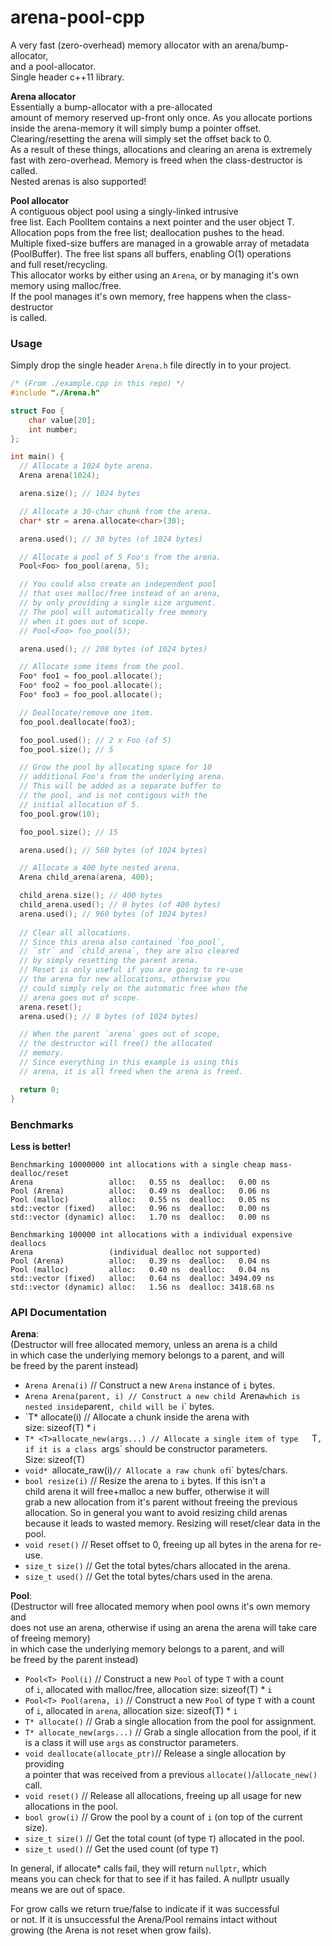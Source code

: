# arena-pool-cpp

A very fast (zero-overhead) memory allocator with an arena/bump-allocator,  
and a pool-allocator.  
Single header c++11 library.

__Arena allocator__  
Essentially a bump-allocator with a pre-allocated  
amount of memory reserved up-front only once. As you allocate portions  
inside the arena-memory it will simply bump a pointer offset.  
Clearing/resetting the arena will simply set the offset back to 0.  
As a result of these things, allocations and clearing an arena is extremely  
fast with zero-overhead. Memory is freed when the class-destructor is called.  
Nested arenas is also supported!

__Pool allocator__  
A contiguous object pool using a singly-linked intrusive  
free list. Each PoolItem<T> contains a next pointer and the user object T.  
Allocation pops from the free list; deallocation pushes to the head.  
Multiple fixed-size buffers are managed in a growable array of metadata  
(PoolBuffer<T>). The free list spans all buffers, enabling O(1) operations  
and full reset/recycling.  
This allocator works by either using an `Arena`, or by managing it's own  
memory using malloc/free.  
If the pool manages it's own memory, free happens when the class-destructor  
is called.

### Usage

Simply drop the single header `Arena.h` file directly in to your project. 

```cpp
/* (From ./example.cpp in this repo) */
#include "./Arena.h"

struct Foo {
    char value[20];
    int number;
};

int main() {
  // Allocate a 1024 byte arena.
  Arena arena(1024);

  arena.size(); // 1024 bytes

  // Allocate a 30-char chunk from the arena.
  char* str = arena.allocate<char>(30);

  arena.used(); // 30 bytes (of 1024 bytes)

  // Allocate a pool of 5 Foo's from the arena.
  Pool<Foo> foo_pool(arena, 5); 

  // You could also create an independent pool
  // that uses malloc/free instead of an arena,
  // by only providing a single size argument.
  // The pool will automatically free memory
  // when it goes out of scope.
  // Pool<Foo> foo_pool(5); 

  arena.used(); // 208 bytes (of 1024 bytes)

  // Allocate some items from the pool.
  Foo* foo1 = foo_pool.allocate();
  Foo* foo2 = foo_pool.allocate();
  Foo* foo3 = foo_pool.allocate();

  // Deallocate/remove one item.
  foo_pool.deallocate(foo3);

  foo_pool.used(); // 2 x Foo (of 5)
  foo_pool.size(); // 5

  // Grow the pool by allocating space for 10
  // additional Foo's from the underlying arena.
  // This will be added as a separate buffer to
  // the pool, and is not contigous with the
  // initial allocation of 5.
  foo_pool.grow(10);

  foo_pool.size(); // 15 

  arena.used(); // 560 bytes (of 1024 bytes)

  // Allocate a 400 byte nested arena.
  Arena child_arena(arena, 400);

  child_arena.size(); // 400 bytes
  child_arena.used(); // 0 bytes (of 400 bytes)
  arena.used(); // 960 bytes (of 1024 bytes)
   
  // Clear all allocations.
  // Since this arena also contained `foo_pool`,
  // `str` and `child_arena`, they are also cleared
  // by simply resetting the parent arena.
  // Reset is only useful if you are going to re-use
  // the arena for new allocations, otherwise you
  // could simply rely on the automatic free when the
  // arena goes out of scope.
  arena.reset(); 
  arena.used(); // 0 bytes (of 1024 bytes)

  // When the parent `arena` goes out of scope,
  // the destructor will free() the allocated
  // memory.
  // Since everything in this example is using this
  // arena, it is all freed when the arena is freed. 

  return 0;
}
```

### Benchmarks

__Less is better!__

```
Benchmarking 10000000 int allocations with a single cheap mass-dealloc/reset
Arena                 alloc:   0.55 ns  dealloc:   0.00 ns
Pool (Arena)          alloc:   0.49 ns  dealloc:   0.06 ns
Pool (malloc)         alloc:   0.55 ns  dealloc:   0.05 ns
std::vector (fixed)   alloc:   0.96 ns  dealloc:   0.00 ns
std::vector (dynamic) alloc:   1.70 ns  dealloc:   0.00 ns
```

```
Benchmarking 100000 int allocations with a individual expensive deallocs
Arena                 (individual dealloc not supported)
Pool (Arena)          alloc:   0.39 ns  dealloc:   0.04 ns
Pool (malloc)         alloc:   0.40 ns  dealloc:   0.04 ns
std::vector (fixed)   alloc:   0.64 ns  dealloc: 3494.09 ns
std::vector (dynamic) alloc:   1.56 ns  dealloc: 3418.68 ns
```

### API Documentation

__Arena__:  
(Destructor will free allocated memory, unless an arena is a child  
in which case the underlying memory belongs to a parent, and will  
be freed by the parent instead)  
- `Arena Arena(i)` // Construct a new `Arena` instance of `i` bytes.   
- `Arena Arena(parent, i) // Construct a new child `Arena` which is  
   nested inside `parent`, child will be `i` bytes.  
- `T* <T>allocate(i) // Allocate a chunk inside the arena with  
  size: sizeof(T) * i  
- `T* <T>allocate_new(args...) // Allocate a single item of type  
  `T`, if it is a class `args` should be constructor parameters.  
  Size: sizeof(T)  
- `void* `allocate_raw(i)` // Allocate a raw chunk of `i` bytes/chars.  
- `bool resize(i)` // Resize the arena to `i` bytes. If this isn't a  
  child arena it will free+malloc a new buffer, otherwise it will  
  grab a new allocation from it's parent without freeing the previous  
  allocation. So in general you want to avoid resizing child arenas  
  because it leads to wasted memory. Resizing will reset/clear data
  in the pool.
- `void reset()` // Reset offset to 0, freeing up all bytes in the arena
  for re-use.  
- `size_t size()` // Get the total bytes/chars allocated in the arena.  
- `size_t used()` // Get the total bytes/chars used in the arena.  

__Pool__:  
(Destructor will free allocated memory when pool owns it's own memory and  
does not use an arena, otherwise if using an arena the arena will take care  
of freeing memory)  
in which case the underlying memory belongs to a parent, and will  
be freed by the parent instead)  
- `Pool<T> Pool(i)` // Construct a new `Pool` of type `T` with a count  
  of `i`, allocated with malloc/free, allocation size: sizeof(T) * `i`  
- `Pool<T> Pool(arena, i)` // Construct a new `Pool` of type `T` with a count  
  of `i`, allocated in `arena`, allocation size: sizeof(T) * `i`  
- `T* allocate()` // Grab a single allocation from the pool for assignment. 
- `T* allocate_new(args...)` // Grab a single allocation from the pool, if it  
  is a class it will use `args` as constructor parameters.  
- `void deallocate(allocate_ptr)`// Release a single allocation by providing  
  a pointer that was received from a previous `allocate()`/`allocate_new()` call.  
- `void reset()` // Release all allocations, freeing up all usage for new  
  allocations in the pool.  
- `bool grow(i)` // Grow the pool by a count of `i` (on top of the current size).  
- `size_t size()` // Get the total count (of type `T`) allocated in the pool.   
- `size_t used()` // Get the used count (of type `T`)  

In general, if allocate* calls fail, they will return `nullptr`, which  
means you can check for that to see if it has failed. A nullptr usually  
means we are out of space.

For grow calls we return true/false to indicate if it was successful  
or not. If it is unsuccessful the Arena/Pool remains intact without  
growing (the Arena is not reset when grow fails).
